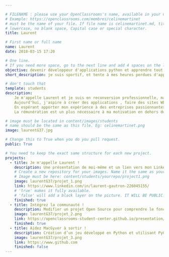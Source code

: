 ```yaml
---

# FILENAME : please use your OpenClassrooms's name, available in your url.
# Example: https://openclassrooms.com/membres/celinemartinet
# must be the name of your file. If file name is celinemartinet.md, title is celinemartinet.
# lowercase, no blank space, Capital case or special character.
title: Laurent

# First name or full name
name: Laurent
date: 2018-03-15 17:20

# One line.
# If you need more space, go to the next line and add 4 spaces on the left, as in 'description'.
objective: devenir développeur d'applications python et apprendre tout ce que je peux dans l'informatique en général.
short_description: je suis sportif, et tente à mes heures perdues d'apprendre le chinois.

# don't touch that
template: students
description:
    Je m'appelle Laurent et je suis en reconversion professionnelle, marre d'un travail pas passionnant.
    Aujourd'hui, j'aspire à créer des applications , faire des sites WEB et jouer avec du code.
    En espérant apporter mon expérience à des entreprises passionnantes.
    La rémunération est un plus nécessaire à ma motivation en dehors du plaisir de créer et partager.

# image must be located in content/images/students
# name should be the same as this file. Eg: celinemartinet.png
image: laurentG37.jpg

# Change this to True when you do you pull request.
public: True

# You need to keep the exact same structure for each new project.
projects:
  - title: Je m'appelle Laurent !
    description: Une présentation de moi-même et un lien vers mon LinkedIn.
    # Create a new repository for your images. Name it the same as your nickname and profile picture.
    # Image must be here: content/students/yourrepo/project1.png
    image: laurentG37/projet_1.png
    link: https://www.linkedin.com/in/laurent-gautron-226045155/
    # 'true' makes it fully available.
    # 'false' will add a black layer on the picture. IT WILL BE PUBLIC!
    finished: true
  - title: Intégrez la communauté !
    description: Modifier un projet Open Source pour comprendre le fonctionnement de Git, de Github et des pull requests. 
    image: laurentG37/projet_2.png
    link: https://openclassrooms-student-center.github.io/presentation/students/laurentG37.html
    finished: true
  - title: Aidez MacGyver à sortir !
    description: Création d’un jeu développé en Python et utilisant PyGame.
    image: laurentG37/projet_3.png
    link: https://www.github.com
    finished: false
---
```

